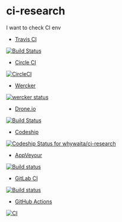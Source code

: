 # ci-research

I want to check CI env

- [Travis CI](https://travis-ci.org/whywaita/ci-research) 

[![Build Status](https://travis-ci.org/whywaita/ci-research.svg)](https://travis-ci.org/whywaita/ci-research)

- [Circle CI](https://circleci.com/gh/whywaita/ci-research) 

[![CircleCI](https://circleci.com/gh/whywaita/ci-research.svg?style=svg)](https://circleci.com/gh/whywaita/ci-research)

- [Wercker](https://app.wercker.com/#applications/574016a14933d8d12728d209) 

[![wercker status](https://app.wercker.com/status/96d83579e7c36e8170dea002bd8d14a7/m "wercker status")](https://app.wercker.com/project/bykey/96d83579e7c36e8170dea002bd8d14a7)

- [Drone.io](https://drone.io/github.com/whywaita/ci-research)

[![Build Status](https://cloud.drone.io/api/badges/whywaita/ci-research/status.svg)](https://cloud.drone.io/whywaita/ci-research)

- [Codeship](https://codeship.com/projects/153474)

[ ![Codeship Status for whywaita/ci-research](https://codeship.com/projects/60e21bf0-0172-0134-60cf-1a75d84bae9b/status?branch=master)](https://codeship.com/projects/153474)

- [AppVeyour](https://ci.appveyor.com/project/whywaita/ci-research)

[![Build status](https://ci.appveyor.com/api/projects/status/ap5nmn1v1b8rqhi6?svg=true)](https://ci.appveyor.com/project/whywaita/ci-research)

- [GitLab CI](https://gitlab.com/whywaita/ci-research)

[![Build status](https://gitlab.com/whywaita/ci-research/badges/master/pipeline.svg)](https://gitlab.com/whywaita/ci-research/-/commits/master)

- [GitHub Actions](https://github.com/whywaita/ci-research/actions)

[![CI](https://github.com/whywaita/ci-research/actions/workflows/config.yml/badge.svg)](https://github.com/whywaita/ci-research/actions/workflows/config.yml)
